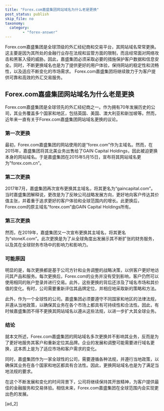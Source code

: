 ```yaml
---
title: "Forex.com嘉盛集团网站域名为什么老是更换"
post_status: publish
skip_file: no
taxonomy:
  category:
        - "forex-answer"
---
```


Forex.com嘉盛集团是全球顶级的外汇经纪商和交易平台，其网站域名常常更换。这主要是因为其所处的金融行业存在法规和监管方面的限制，而且经常面对网络攻击和黑客入侵的威胁。因此，嘉盛集团必须采取必要的措施保护客户数据和信息安全。同时，不断更换域名也是为了提供更好的用户体验，保持网站的稳定性和流畅性，以及适应不断变化的市场需求。 Forex.com嘉盛集团将继续致力于为客户提供可靠和高效的外汇交易服务。

## Forex.com嘉盛集团网站域名为什么老是更换

Forex.com嘉盛集团是全球领先的外汇经纪商之一。作为拥有70年发展历史的公司，其业务覆盖多个国家和地区，包括英国、美国、澳大利亚和新加坡等。然而，近年来一直有关于Forex.com嘉盛集团网站域名更换的议论。

### 第一次更换

最初，Forex.com嘉盛集团的网站使用的是“forex.com”作为主域名。然而，在2015年，嘉盛集团将其北美业务出售给了GAIN Capital Holdings，因此被迫更换本身的网站域名。于是嘉盛集团在2015年5月15日，宣布将其网站域名更为"forex.com.cn”。

### 第二次更换

2017年7月，嘉盛集团再次宣布更换其主域名，将其更名为“gaincapital.com”。当时嘉盛集团解释说，更改是为了反映公司战略发展方向，更好地向客户传达其价值主张，并着重于追求更好的客户体验和全球范围内的增长。此更换后，Forex.com的原主域名“forex.com”由GAIN Capital Holdings所有。

### 第三次更换

然而，在2019年，嘉盛集团又一次宣布更换其主域名，将其更名为“stoneX.com”。此次更换是为了从全球角度出发展示其不断扩张的财务服务，以及其在全球财务市场中的影响力和影响力。

### 可能原因

明显的是，每次更换都是基于公司方针和业务调整的战略决策，以供客户更好地访问其产品和服务。每次更换后，Forex.com的业务并没有受到影响，客户仍然可以使用相同的账户登录并进行交易。此外，这些更换的背后还涉及了域名市场和其价值的变化。有时，公司需要重新评估其品牌定位，并相应地采取新的策略和方法。

此外，作为一个全球性的公司。嘉盛集团必须要遵守不同国家和地区的法律法规，并遵从当地政策，以确保其业务在各个市场上都具有可持续性和合法性。因此，有时候嘉盛集团不得不更换其网站域名以遵从这些法规，以进一步扩大其全球业务。

### 结论

就本文所述，Forex.com嘉盛集团的网站域名多次更换并不影响其业务，反而是为了更好地服务其客户和重新定位其品牌。企业的发展和调整可能需要进行域名更换，这本质上是为了适应市场和客户需求的变化。

同时，嘉盛集团作为一家全球性的公司，需要遵循各种法规，并遵行当地政策，以确保其业务在各个国家和地区都具有合法性。因此，更换网站域名也是为了满足当地法规的要求。

在这个不断发展和变化的时间背景下，公司将继续保持其开放精神，为客户提供最佳的金融服务和交易体验。相信未来，Forex.com嘉盛集团在全球范围内会实现更出色的发展。

\[ad\_2\]
